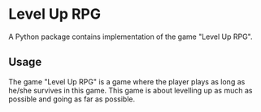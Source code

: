 # Level Up RPG

A Python package contains implementation of the game "Level Up RPG".

## Usage

The game "Level Up RPG" is a game where the player plays as long as 
he/she survives in this game. This game is about levelling up as 
much as possible and going as far as possible.